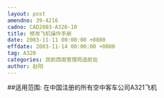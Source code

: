 ```yaml
---
layout: post
amendno: 39-4216
cadno: CAD2003-A320-10
title: 修改飞机操作手册
date: 2003-11-11 00:00:00 +0800
effdate: 2003-11-14 00:00:00 +0800
tag: A320
categories: 民航西南管理局适航处
author: 赵阳
---
```


##适用范围:
在中国注册的所有空中客车公司A321飞机


